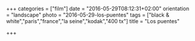 +++
categories = ["film"]
date = "2016-05-29T08:12:31+02:00"
orientation = "landscape"
photo = "2016-05-29-los-puentes"
tags = ["black & white","paris","france","la seine","kodak","400 tx"]
title = "Los puentes"

+++
